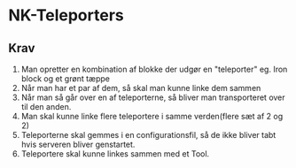# NK-Teleporters

## Krav

1. Man opretter en kombination af blokke der udgør en "teleporter" eg. Iron block og et grønt tæppe
2. Når man har et par af dem, så skal man kunne linke dem sammen
3. Når man så går over en af teleporterne, så bliver man transporteret over til den anden.
4. Man skal kunne linke flere teleportere i samme verden(flere sæt af 2 og 2)
5. Teleporterne skal gemmes i en configurationsfil, så de ikke bliver tabt hvis serveren bliver genstartet.
6. Teleportere skal kunne linkes sammen med et Tool.
